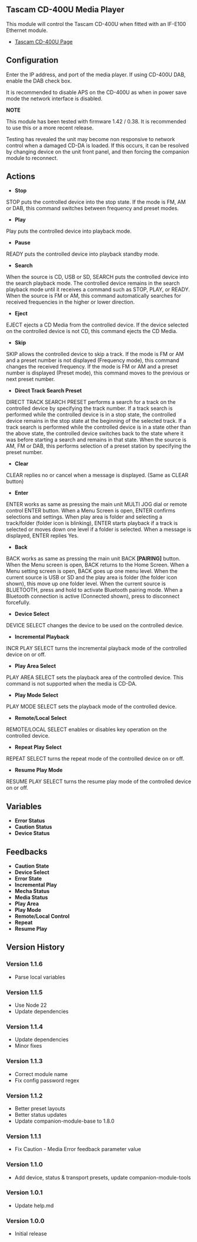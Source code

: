 ## Tascam CD-400U Media Player

This module will control the Tascam CD-400U when fitted with an IF-E100 Ethernet module.

- [Tascam CD-400U Page](https://tascam.com/us/product/cd-400u/)

## Configuration

Enter the IP address, and port of the media player. If using CD-400U DAB, enable the DAB check box.

It is recommended to disable APS on the CD-400U as when in power save mode the network interface is disabled.

**NOTE**

This module has been tested with firmware 1.42 / 0.38. It is recommended to use this or a more recent release.

Testing has revealed the unit may become non responsive to network control when a damaged CD-DA is loaded. If this occurs, it can be resolved by changing device on the unit front panel, and then forcing the companion module to reconnect.

## Actions

- **Stop**

STOP puts the controlled device into the stop state.
If the mode is FM, AM or DAB, this command switches between frequency and preset modes.

- **Play**

Play puts the controlled device into playback mode.

- **Pause**

READY puts the controlled device into playback standby mode.

- **Search**

When the source is CD, USB or SD, SEARCH puts the controlled device into the search playback mode. The controlled device remains in the search playback mode until it receives a command such as STOP, PLAY, or READY.
When the source is FM or AM, this command automatically searches for received frequencies in the higher or lower direction.

- **Eject**

EJECT ejects a CD Media from the controlled device.
If the device selected on the controlled device is not CD, this command ejects the CD Media.

- **Skip**

SKIP allows the controlled device to skip a track.
If the mode is FM or AM and a preset number is not displayed (Frequency mode), this command changes the received frequency.
If the mode is FM or AM and a preset number is displayed (Preset mode), this command moves to the previous or next preset number.

- **Direct Track Search Preset**

DIRECT TRACK SEARCH PRESET performs a search for a track on the controlled device by specifying the track number. If a track search is performed while the controlled device is in a stop state, the controlled device remains in the stop state at the beginning of the selected track.
If a track search is performed while the controlled device is in a state other than the above state, the controlled device switches back to the state where it was before starting a search and remains in that state. When the source is AM, FM or DAB, this performs selection of a preset station by specifying the preset number.

- **Clear**

CLEAR replies no or cancel when a message is displayed. (Same as CLEAR button)

- **Enter**

ENTER works as same as pressing the main unit MULTI JOG dial or remote control ENTER button.
When a Menu Screen is open, ENTER confirms selections and settings.
When play area is folder and selecting a track/folder (folder icon is blinking), ENTER starts playback if a track is selected or moves down one level if a folder is selected.
When a message is displayed, ENTER replies Yes.

- **Back**

BACK works as same as pressing the main unit BACK **[PAIRING]** button.
When the Menu screen is open, BACK returns to the Home Screen. When a Menu setting screen is open, BACK goes up one menu level.
When the current source is USB or SD and the play area is folder (the folder icon shown), this move up one folder level.
When the current source is BLUETOOTH, press and hold to activate Bluetooth pairing mode. When a Bluetooth connection is active (Connected shown), press to disconnect forcefully.

- **Device Select**

DEVICE SELECT changes the device to be used on the controlled device.

- **Incremental Playback**

INCR PLAY SELECT turns the incremental playback mode of the controlled device on or off.

- **Play Area Select**

PLAY AREA SELECT sets the playback area of the controlled device. This command is not supported when the media is CD-DA.

- **Play Mode Select**

PLAY MODE SELECT sets the playback mode of the controlled device.

- **Remote/Local Select**

REMOTE/LOCAL SELECT enables or disables key operation on the controlled device.

- **Repeat Play Select**

REPEAT SELECT turns the repeat mode of the controlled device on or off.

- **Resume Play Mode**

RESUME PLAY SELECT turns the resume play mode of the controlled device on or off.

## Variables

- **Error Status**
- **Caution Status**
- **Device Status**

## Feedbacks

- **Caution State**
- **Device Select**
- **Error State**
- **Incremental Play**
- **Mecha Status**
- **Media Status**
- **Play Area**
- **Play Mode**
- **Remote/Local Control**
- **Repeat**
- **Resume Play**

## Version History

### Version 1.1.6

- Parse local variables

### Version 1.1.5

- Use Node 22
- Update dependencies

### Version 1.1.4

- Update dependencies
- Minor fixes

### Version 1.1.3

- Correct module name
- Fix config password regex

### Version 1.1.2

- Better preset layouts
- Better status updates
- Update companion-module-base to 1.8.0

### Version 1.1.1

- Fix Caution - Media Error feedback parameter value

### Version 1.1.0

- Add device, status & transport presets, update companion-module-tools

### Version 1.0.1

- Update help.md

### Version 1.0.0

- Initial release
